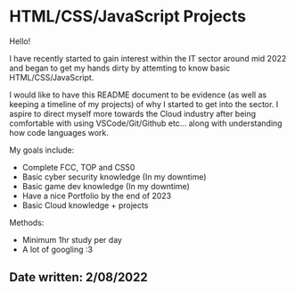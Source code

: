 # HTML/CSS/JavaScript Projects
Hello!

I have recently started to gain interest within the IT sector around mid 2022 and began to get my hands dirty by attemting to know basic HTML/CSS/JavaScript.

I would like to have this README document to be evidence (as well as keeping a timeline of my projects) of why I started to get into the sector. I aspire to direct myself more towards the Cloud industry after being comfortable with using VSCode/Git/Github etc... along with understanding how code languages work.

My goals include:

+ Complete FCC, TOP and CS50
+ Basic cyber security knowledge (In my downtime)
+ Basic game dev knowledge (In my downtime)
+ Have a nice Portfolio by the end of 2023
+ Basic Cloud knowledge + projects

Methods:
+ Minimum 1hr study per day
+ A lot of googling :3


Date written: 2/08/2022
-----------------------------------------------------------------



